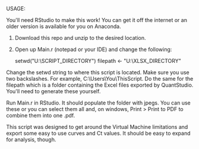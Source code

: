 USAGE:

You'll need RStudio to make this work! You can get it off the internet or an older version is available for you on Anaconda.

1) Download this repo and unzip to the desired location.
3) Open up Main.r (notepad or your IDE) and change the following:

      setwd("U:\\SCRIPT_DIRECTORY")
      filepath <- "U:\\XLSX_DIRECTORY"
      
Change the setwd string to where this script is located. Make sure you use two backslashes. For example, C:\\Users\\You\\ThisScript.
Do the same for the filepath which is a folder containing the Excel files exported by QuantStudio. You'll need to generate these yourself.

Run Main.r in RStudio. It should populate the folder with jpegs. You can use these or you can select them all and, on windows, Print > Print to PDF
to combine them into one .pdf.

This script was designed to get around the Virtual Machine limitations and export some easy to use curves and Ct values. It should be easy to expand for analysis, though.



